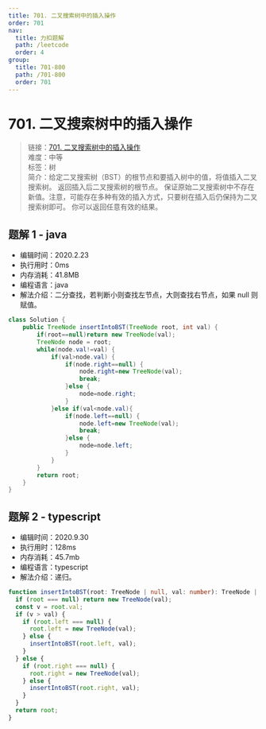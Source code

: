 ```yaml
---
title: 701. 二叉搜索树中的插入操作
order: 701
nav:
  title: 力扣题解
  path: /leetcode
  order: 4
group:
  title: 701-800
  path: /701-800
  order: 701
---
```


# 701. 二叉搜索树中的插入操作

> 链接：[701. 二叉搜索树中的插入操作](https://leetcode-cn.com/problems/insert-into-a-binary-search-tree/)  
> 难度：中等  
> 标签：树  
> 简介：给定二叉搜索树（BST）的根节点和要插入树中的值，将值插入二叉搜索树。 返回插入后二叉搜索树的根节点。 保证原始二叉搜索树中不存在新值。注意，可能存在多种有效的插入方式，只要树在插入后仍保持为二叉搜索树即可。 你可以返回任意有效的结果。

## 题解 1 - java

- 编辑时间：2020.2.23
- 执行用时：0ms
- 内存消耗：41.8MB
- 编程语言：java
- 解法介绍：二分查找，若判断小则查找左节点，大则查找右节点，如果 null 则赋值。

```java
class Solution {
    public TreeNode insertIntoBST(TreeNode root, int val) {
    	if(root==null)return new TreeNode(val);
    	TreeNode node = root;
    	while(node.val!=val) {
    		if(val>node.val) {
    			if(node.right==null) {
    				node.right=new TreeNode(val);
    				break;
    			}else {
    				node=node.right;
    			}
    		}else if(val<node.val){
    			if(node.left==null) {
    				node.left=new TreeNode(val);
    				break;
    			}else {
    				node=node.left;
    			}
    		}
    	}
    	return root;
    }
}
```

## 题解 2 - typescript

- 编辑时间：2020.9.30
- 执行用时：128ms
- 内存消耗：45.7mb
- 编程语言：typescript
- 解法介绍：递归。

```typescript
function insertIntoBST(root: TreeNode | null, val: number): TreeNode | null {
  if (root === null) return new TreeNode(val);
  const v = root.val;
  if (v > val) {
    if (root.left === null) {
      root.left = new TreeNode(val);
    } else {
      insertIntoBST(root.left, val);
    }
  } else {
    if (root.right === null) {
      root.right = new TreeNode(val);
    } else {
      insertIntoBST(root.right, val);
    }
  }
  return root;
}
```
